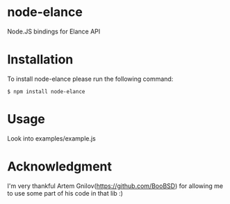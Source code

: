 node-elance
===========
Node.JS bindings for Elance API


Installation
============
To install node-elance please run the following command:

    $ npm install node-elance


Usage
=======
Look into examples/example.js


Acknowledgment
===============	
I'm very thankful Artem Gnilov(https://github.com/BooBSD) for allowing me to use some part of his code in that lib :)